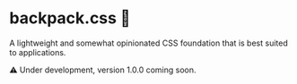 # backpack.css 🎒

A lightweight and somewhat opinionated CSS foundation that is best suited to applications.

⚠️ Under development, version 1.0.0 coming soon.
